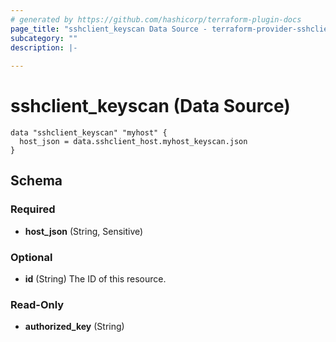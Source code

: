 ```yaml
---
# generated by https://github.com/hashicorp/terraform-plugin-docs
page_title: "sshclient_keyscan Data Source - terraform-provider-sshclient"
subcategory: ""
description: |-
  
---
```


# sshclient_keyscan (Data Source)

```
data "sshclient_keyscan" "myhost" {
  host_json = data.sshclient_host.myhost_keyscan.json
}
```

<!-- schema generated by tfplugindocs -->
## Schema

### Required

- **host_json** (String, Sensitive)

### Optional

- **id** (String) The ID of this resource.

### Read-Only

- **authorized_key** (String)


